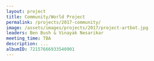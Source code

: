 ```yaml
---
layout: project
title: Community/World Project
permalink: /projects/2017-community/
image: /assets/images/projects/2017/project-artbot.jpg
leaders: Ben Bush & Vinayak Nesarikar
meeting_time: TBA
description: ...
albumID: 72157666933540901
---
```


